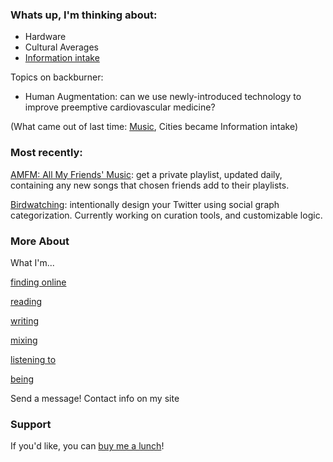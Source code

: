 ### Whats up, I'm thinking about:

- Hardware
- Cultural Averages
- [Information intake](https://birdwatching.netlify.app)

Topics on backburner:

- Human Augmentation: can we use newly-introduced technology to improve preemptive cardiovascular medicine?


(What came out of last time: [Music](https://soundcloud.com/brianjychan/sets/extensions), Cities became Information intake)

### Most recently:

[AMFM: All My Friends' Music](https://amfm.me): get a private playlist, updated daily, containing any new songs that chosen friends add to their playlists.

[Birdwatching](https://birdwatching.netlify.app): intentionally design your Twitter using social graph categorization. Currently working on curation tools, and customizable logic.

### More About 

What I'm...

[finding online](https://brianjychan.com/links)

[reading](https://goodreads.com/brianjychan)

[writing](https://brianjychan.com/blog)

[mixing](https://soundcloud.com/brianjychan/sets/extensions)

[listening to](https://open.spotify.com/user/1246296634?si=3QNGrHBLQUaBuFRiMozdOg)

[being](https://brianjychan.com)

Send a message! Contact info on my site


### Support 

If you'd like, you can [buy me a lunch](https://buymeacoff.ee/brianjychan)!
